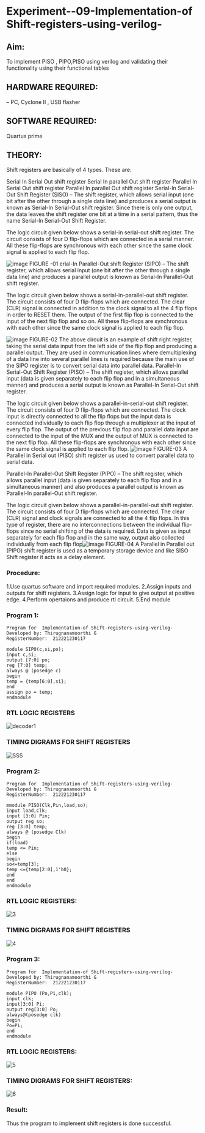 # Experiment--09-Implementation-of Shift-registers-using-verilog-
## Aim:
To implement PISO , PIPO,PISO  using verilog and validating their functionality using their functional tables

## HARDWARE REQUIRED: 
– PC, Cyclone II , USB flasher

## SOFTWARE REQUIRED:  
Quartus prime

## THEORY:
Shift registers are basically of 4 types. These are:

Serial In Serial Out shift register
Serial In parallel Out shift register
Parallel In Serial Out shift register
Parallel In parallel Out shift register
Serial-In Serial-Out Shift Register (SISO) –
The shift register, which allows serial input (one bit after the other through a single data line) and produces a serial output is known as Serial-In Serial-Out shift register. Since there is only one output, the data leaves the shift register one bit at a time in a serial pattern, thus the name Serial-In Serial-Out Shift Register.

The logic circuit given below shows a serial-in serial-out shift register. The circuit consists of four D flip-flops which are connected in a serial manner. All these flip-flops are synchronous with each other since the same clock signal is applied to each flip flop.

![image](https://user-images.githubusercontent.com/36288975/172337366-540cc45e-11fe-4cce-9503-560dc704bc7d.png)
FIGURE -01 
erial-In Parallel-Out shift Register (SIPO) –
The shift register, which allows serial input (one bit after the other through a single data line) and produces a parallel output is known as Serial-In Parallel-Out shift register.

The logic circuit given below shows a serial-in-parallel-out shift register. The circuit consists of four D flip-flops which are connected. The clear (CLR) signal is connected in addition to the clock signal to all the 4 flip flops in order to RESET them. The output of the first flip flop is connected to the input of the next flip flop and so on. All these flip-flops are synchronous with each other since the same clock signal is applied to each flip flop.

![image](https://user-images.githubusercontent.com/36288975/172337438-03416c7e-7c9d-4939-ba34-c355b9fc79c5.png)
FIGURE-02
The above circuit is an example of shift right register, taking the serial data input from the left side of the flip flop and producing a parallel output. They are used in communication lines where demultiplexing of a data line into several parallel lines is required because the main use of the SIPO register is to convert serial data into parallel data.
Parallel-In Serial-Out Shift Register (PISO) –
The shift register, which allows parallel input (data is given separately to each flip flop and in a simultaneous manner) and produces a serial output is known as Parallel-In Serial-Out shift register.

The logic circuit given below shows a parallel-in-serial-out shift register. The circuit consists of four D flip-flops which are connected. The clock input is directly connected to all the flip flops but the input data is connected individually to each flip flop through a multiplexer at the input of every flip flop. The output of the previous flip flop and parallel data input are connected to the input of the MUX and the output of MUX is connected to the next flip flop. All these flip-flops are synchronous with each other since the same clock signal is applied to each flip flop.
![image](https://user-images.githubusercontent.com/36288975/172337544-1632407f-1743-4b17-b480-00663d01e59f.png)
FIGURE-03
A Parallel in Serial out (PISO) shift register us used to convert parallel data to serial data.

Parallel-In Parallel-Out Shift Register (PIPO) –
The shift register, which allows parallel input (data is given separately to each flip flop and in a simultaneous manner) and also produces a parallel output is known as Parallel-In parallel-Out shift register.

The logic circuit given below shows a parallel-in-parallel-out shift register. The circuit consists of four D flip-flops which are connected. The clear (CLR) signal and clock signals are connected to all the 4 flip flops. In this type of register, there are no interconnections between the individual flip-flops since no serial shifting of the data is required. Data is given as input separately for each flip flop and in the same way, output also collected individually from each flip flop![image](https://user-images.githubusercontent.com/36288975/172337661-babb1f90-6286-4d14-8cbd-26a380ee085e.png)
FIGURE-04
A Parallel in Parallel out (PIPO) shift register is used as a temporary storage device and like SISO Shift register it acts as a delay element.

### Procedure:

1.Use quartus software and import required modules.
2.Assign inputs and outputs for shift registers.
3.Assign logic for input to give output at positive edge.
4.Perform opertaions and produce rtl circuit.
5.End module

### Program 1:
```
Program for  Implementation-of Shift-registers-using-verilog-
Developed by: Thirugnanamoorthi G
RegisterNumber:  212221230117

module SIPO(c,si,po);
input c,si;
output [7:0] po;
reg [7:0] temp;
always @ (posedge c)
begin
temp = {temp[6:0],si};
end
assign po = temp;
endmodule 
```
### RTL LOGIC  REGISTERS   

![decoder1](https://user-images.githubusercontent.com/94154683/172343226-35e7994d-fd15-474b-8ad3-d0b5951361d7.png)

### TIMING DIGRAMS FOR SHIFT REGISTERS

![SSS](https://user-images.githubusercontent.com/94154683/172343477-d655b5aa-1425-4a76-bca7-0de2ab5bc82f.jpeg)

### Program 2:
```
Program for  Implementation-of Shift-registers-using-verilog-
Developed by: Thirugnanamoorthi G
RegisterNumber:  212221230117

mmodule PISO(Clk,Pin,load,so);
input load,Clk;
input [3:0] Pin;
output reg so;
reg [3:0] temp;
always @ (posedge Clk)
begin 
if(load)
temp <= Pin;
else
begin
so<=temp[3];
temp <={temp[2:0],1'b0};
end
end
endmodule

```


### RTL LOGIC REGISTERS:

![3](https://user-images.githubusercontent.com/91781810/201101903-d0bc6010-1a46-4616-bcd9-4f36ad0bbc1c.jpg)

### TIMING DIGRAMS FOR SHIFT REGISTERS
![4](https://user-images.githubusercontent.com/91781810/201103309-82b8f143-8301-486c-a86b-a21bd5a5408c.jpg)


### Program 3:

```
Program for  Implementation-of Shift-registers-using-verilog-
Developed by: Thirugnanamoorthi G
RegisterNumber:  212221230117

module PIPO (Po,Pi,clk);
input clk;
input[3:0] Pi;
output reg[3:0] Po;
always@(posedge clk)
begin
Po=Pi;
end 
endmodule

```

### RTL LOGIC REGISTERS:

![5](https://user-images.githubusercontent.com/91781810/201100899-974ad5ff-f6dc-4052-9b78-9a1a778e7daf.jpg)

### TIMING DIGRAMS FOR SHIFT REGISTERS:

![6](https://user-images.githubusercontent.com/91781810/201100957-c0671c2d-bccc-4a58-9b7e-2e9cd1e35607.jpg)

### Result:
 Thus the program to implement shift registers is done successful.
